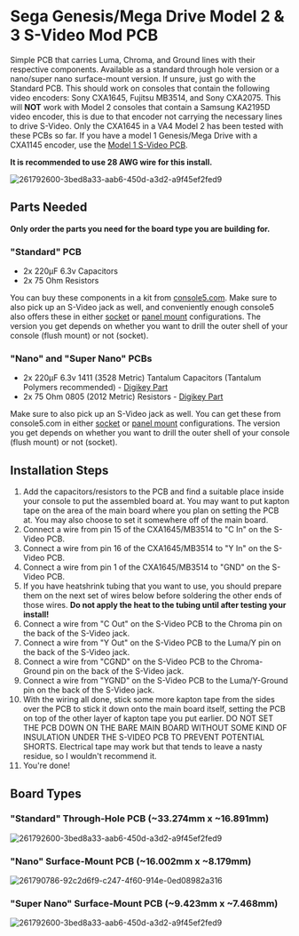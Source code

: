 # Sega Genesis/Mega Drive Model 2 & 3 S-Video Mod PCB

Simple PCB that carries Luma, Chroma, and Ground lines with their respective components. Available as a standard through hole version or a nano/super nano surface-mount version. If unsure, just go with the Standard PCB. This should work on consoles that contain the following video encoders: Sony CXA1645, Fujitsu MB3514, and Sony CXA2075. This will **NOT** work with Model 2 consoles that contain a Samsung KA2195D video encoder, this is due to that encoder not carrying the necessary lines to drive S-Video. Only the CXA1645 in a VA4 Model 2 has been tested with these PCBs so far. If you have a model 1 Genesis/Mega Drive with a CXA1145 encoder, use the [Model 1 S-Video PCB](https://github.com/joshman196/Simple-Genesis-Model-1-S-Video-Private/tree/main).

**It is recommended to use 28 AWG wire for this install.**

![261792600-3bed8a33-aab6-450d-a3d2-a9f45ef2fed9](https://i.imgur.com/8AsgF77.png)

## Parts Needed

**Only order the parts you need for the board type you are building for.**

### "Standard" PCB

- 2x 220µF 6.3v Capacitors
- 2x 75 Ohm Resistors

You can buy these components in a kit from [console5.com](https://console5.com/store/cxa1645-s-video-mod-kit.html). Make sure to also pick up an S-Video jack as well, and conveniently enough console5 also offers these in either [socket](https://console5.com/store/mini-din-in-line-socket-4-pin-female-black-pin-type-s-video-s-vhs.html) or [panel mount](https://console5.com/store/s-video-jacks-panel-mount-black-plastic-housing-solder-type.html) configurations. The version you get depends on whether you want to drill the outer shell of your console (flush mount) or not (socket).

### "Nano" and "Super Nano" PCBs

- 2x 220µF 6.3v 1411 (3528 Metric) Tantalum Capacitors (Tantalum Polymers recommended) - [Digikey Part](https://www.digikey.com/en/products/detail/kyocera-avx/TCJB227M006R0070/2615437)
- 2x 75 Ohm 0805 (2012 Metric) Resistors - [Digikey Part](https://www.digikey.com/en/products/detail/yageo/RC0805FR-0775RL/728132)

Make sure to also pick up an S-Video jack as well. You can get these from console5.com in either [socket](https://console5.com/store/mini-din-in-line-socket-4-pin-female-black-pin-type-s-video-s-vhs.html) or [panel mount](https://console5.com/store/s-video-jacks-panel-mount-black-plastic-housing-solder-type.html) configurations. The version you get depends on whether you want to drill the outer shell of your console (flush mount) or not (socket).

## Installation Steps

1. Add the capacitors/resistors to the PCB and find a suitable place inside your console to put the assembled board at. You may want to put kapton tape on the area of the main board where you plan on setting the PCB at. You may also choose to set it somewhere off of the main board.
2. Connect a wire from pin 15 of the CXA1645/MB3514 to "C In" on the S-Video PCB.
3. Connect a wire from pin 16 of the CXA1645/MB3514 to "Y In" on the S-Video PCB.
4. Connect a wire from pin 1 of the CXA1645/MB3514 to "GND" on the S-Video PCB.
5. If you have heatshrink tubing that you want to use, you should prepare them on the next set of wires below before soldering the other ends of those wires. **Do not apply the heat to the tubing until after testing your install!**
6. Connect a wire from "C Out" on the S-Video PCB to the Chroma pin on the back of the S-Video jack.
7. Connect a wire from "Y Out" on the S-Video PCB to the Luma/Y pin on the back of the S-Video jack.
8. Connect a wire from "CGND" on the S-Video PCB to the Chroma-Ground pin on the back of the S-Video jack.
9. Connect a wire from "YGND" on the S-Video PCB to the Luma/Y-Ground pin on the back of the S-Video jack.
10. With the wiring all done, stick some more kapton tape from the sides over the PCB to stick it down onto the main board itself, setting the PCB on top of the other layer of kapton tape you put earlier. DO NOT SET THE PCB DOWN ON THE BARE MAIN BOARD WITHOUT SOME KIND OF INSULATION UNDER THE S-VIDEO PCB TO PREVENT POTENTIAL SHORTS. Electrical tape may work but that tends to leave a nasty residue, so I wouldn't recommend it.
11. You're done!

## Board Types

### "Standard" Through-Hole PCB (~33.274mm x ~16.891mm)

![261792600-3bed8a33-aab6-450d-a3d2-a9f45ef2fed9](https://i.imgur.com/8AsgF77.png)

### "Nano" Surface-Mount PCB (~16.002mm x ~8.179mm)

![261790786-92c2d6f9-c247-4f60-914e-0ed08982a316](https://i.imgur.com/zUiHxmx.png)

### "Super Nano" Surface-Mount PCB (~9.423mm x ~7.468mm)

![261792600-3bed8a33-aab6-450d-a3d2-a9f45ef2fed9](https://i.imgur.com/lO1IA0U.png)
